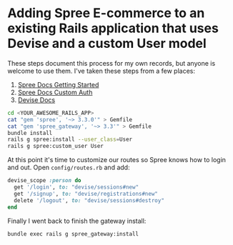 # Adding Spree E-commerce to an existing Rails application that uses Devise and a custom User model

These steps document this process for my own records, but anyone is welcome to use them. I've taken these steps from a few places:

1) [Spree Docs Getting Started](http://guides.spreecommerce.org/developer/getting_started_tutorial.html)
2) [Spree Docs Custom Auth](http://guides.spreecommerce.org/developer/authentication.html)
3) [Devise Docs](https://github.com/plataformatec/devise)

```bash
cd <YOUR_AWESOME_RAILS_APP>
cat "gem 'spree', '~> 3.3.0'" > Gemfile
cat "gem 'spree_gateway', '~> 3.3'" > Gemfile
bundle install
rails g spree:install --user_class=User
rails g spree:custom_user User
```

At this point it's time to customize our routes so Spree knows how to login and out. Open `config/routes.rb` and add:

```ruby
devise_scope :person do
  get '/login', to: "devise/sessions#new"
  get '/signup', to: "devise/registrations#new"
  delete '/logout', to: "devise/sessions#destroy"
end
```

Finally I went back to finish the gateway install:

```bash
bundle exec rails g spree_gateway:install
```

